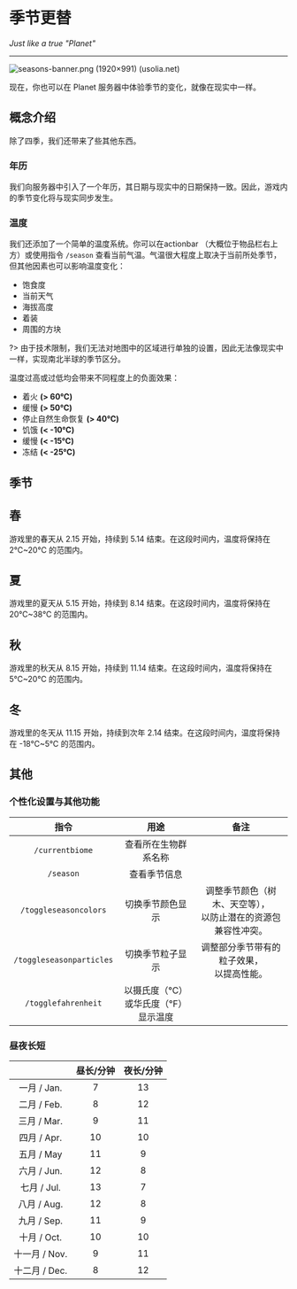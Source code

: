 # 季节更替

*Just like a true "Planet"*

----
![seasons-banner.png (1920×991) (usolia.net)](https://usolia.net/img/docs/pl01/seasons/seasons-banner.png)

现在，你也可以在 Planet 服务器中体验季节的变化，就像在现实中一样。

## 概念介绍

除了四季，我们还带来了些其他东西。

### 年历

我们向服务器中引入了一个年历，其日期与现实中的日期保持一致。因此，游戏内的季节变化将与现实同步发生。

### 温度

我们还添加了一个简单的温度系统。你可以在actionbar （大概位于物品栏右上方）或使用指令 `/season` 查看当前气温。气温很大程度上取决于当前所处季节，但其他因素也可以影响温度变化：

- 饱食度
- 当前天气
- 海拔高度
- 着装
- 周围的方块

?> 由于技术限制，我们无法对地图中的区域进行单独的设置，因此无法像现实中一样，实现南北半球的季节区分。

温度过高或过低均会带来不同程度上的负面效果：

- 着火 **(> 60℃)**
- 缓慢 **(> 50℃)**
- 停止自然生命恢复 **(> 40℃)**
- 饥饿 **(< -10℃)**
- 缓慢 **(< -15℃)**
- 冻结 **(< -25℃)**


## 季节

## 春

游戏里的春天从 2.15 开始，持续到 5.14 结束。在这段时间内，温度将保持在 2℃~20℃ 的范围内。

## 夏

游戏里的夏天从 5.15 开始，持续到 8.14 结束。在这段时间内，温度将保持在 20℃~38℃ 的范围内。

## 秋

游戏里的秋天从 8.15 开始，持续到 11.14 结束。在这段时间内，温度将保持在 5℃~20℃ 的范围内。

## 冬

游戏里的冬天从 11.15 开始，持续到次年 2.14 结束。在这段时间内，温度将保持在 -18℃~5℃ 的范围内。

## 其他

### 个性化设置与其他功能

|           指令           |                  用途                  |                               备注                               |
|:------------------------:|:--------------------------------------:|:----------------------------------------------------------------:|
|     `/currentbiome`      |          查看所在生物群系名称          |                                                                  |
|        `/season`         |              查看季节信息              |                                                                  |
|  `/toggleseasoncolors`   |            切换季节颜色显示            | 调整季节颜色（树木、天空等），<br>以防止潜在的资源包兼容性冲突。 |
| `/toggleseasonparticles` |            切换季节粒子显示            |           调整部分季节带有的粒子效果，<br>以提高性能。           |
|   `/togglefahrenheit`    | 以摄氏度（℃）<br>或华氏度（℉）显示温度 |                                                                  |

### 昼夜长短

|               | 昼长/分钟 | 夜长/分钟 |
|:-------------:|:---------:|:---------:|
|  一月 / Jan.  |     7     |    13     |
|  二月 / Feb.  |     8     |    12     |
|  三月 / Mar.  |     9     |    11     |
|  四月 / Apr.  |    10     |    10     |
|  五月 / May   |    11     |     9     |
|  六月 / Jun.  |    12     |     8     |
|  七月 / Jul.  |    13     |     7     |
|  八月 / Aug.  |    12     |     8     |
|  九月 / Sep.  |    11     |     9     |
|  十月 / Oct.  |    10     |    10     |
| 十一月 / Nov. |     9     |    11     |
| 十二月 / Dec. |     8     |    12     |

